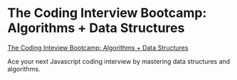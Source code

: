 # The Coding Interview Bootcamp: Algorithms + Data Structures

[The Coding Inteview Bootcamp: Algorithms + Data Structures](https://www.udemy.com/course/coding-interview-bootcamp-algorithms-and-data-structure/)

Ace your next Javascript coding interview by mastering data structures and algorithms.